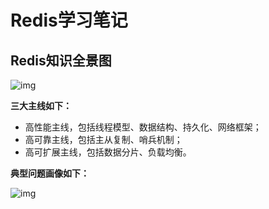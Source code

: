 #                                      Redis学习笔记

## Redis知识全景图

![img](https://static001.geekbang.org/resource/image/79/e7/79da7093ed998a99d9abe91e610b74e7.jpg?wh=2001*1126)

**三大主线如下：**

- 高性能主线，包括线程模型、数据结构、持久化、网络框架；
- 高可靠主线，包括主从复制、哨兵机制；
- 高可扩展主线，包括数据分片、负载均衡。



**典型问题画像如下：**

![img](https://static001.geekbang.org/resource/image/70/b4/70a5bc1ddc9e3579a2fcb8a5d44118b4.jpeg?wh=2048*1536)